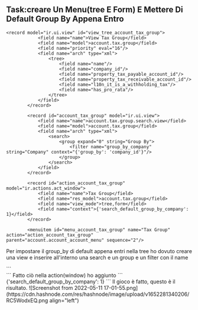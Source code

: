 ## Task:creare Un Menu(tree E Form) E Mettere Di Default Group By Appena Entro

```
<record model="ir.ui.view" id="view_tree_account_tax_group">
            <field name="name">View Tax Group</field>
            <field name="model">account.tax.group</field>
            <field name="priority" eval="16"/>
            <field name="arch" type="xml">
                <tree>
                    <field name="name"/>
                    <field name="company_id"/>
                    <field name="property_tax_payable_account_id"/>
                    <field name="property_tax_receivable_account_id"/>
                    <field name="l10n_it_is_a_withholding_tax"/>
                    <field name="has_pro_rata"/>
                </tree>
            </field>
        </record>

        <record id="account_tax_group" model="ir.ui.view">
            <field name="name">account.tax.group.search.view</field>
            <field name="model">account.tax.group</field>
            <field name="arch" type="xml">
                <search>
                    <group expand="0" string="Group By">
                        <filter name="group_by_company" string="Company" context="{'group_by': 'company_id'}"/>
                    </group>
                </search>
            </field>
        </record>

        <record id="action_account_tax_group" model="ir.actions.act_window">
            <field name="name">Tax Group</field>
            <field name="res_model">account.tax.group</field>
            <field name="view_mode">tree,form</field>
            <field name="context">{'search_default_group_by_company': 1}</field>
        </record>

        <menuitem id="menu_account_tax_group" name="Tax Group" action="action_account_tax_group" parent="account.account_account_menu" sequence="2"/>
```

Per impostare il group_by di default appena entri nella tree ho dovuto creare una view e inserire all'interno una search e un group e un filter con il name
<search>
                    ```
<group expand="0" string="Group By">
                        <filter name="group_by_company" string="Company" context="{'group_by': 'company_id'}"/>
                    </group>
                </search>
```
Fatto ciò nella action(window) ho aggiunto 
 ```
<field name="context">{'search_default_group_by_company': 1}</field>
```
Il gioco è fatto, questo è il risultato.
![Screenshot from 2022-05-11 17-01-55.png](https://cdn.hashnode.com/res/hashnode/image/upload/v1652281340206/RC5WodxEQ.png align="left")

